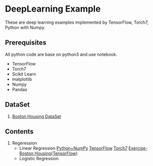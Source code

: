 # DeepLearning Example

These are deep learning examples implemented by TensorFlow, Torch7, Python with Numpy. 


## Prerequisites

All python code are base on python3 and use notebook. 

- TensorFlow
- Torch7
- Scikit Learn
- matplotlib
- Numpy
- Pandas

## DataSet

1. [Boston Housing DataSet](https://archive.ics.uci.edu/ml/datasets/Housing)

## Contents

1. Regeression
	- Linear Regression
	[Python+NumPy](https://github.com/DongjunLee/DeepLearning-Example/blob/master/1.%20Regression/Linear%20Regression/Python%2BNumpy%20-%20Linear%20Regression.ipynb)
	[TensorFlow](https://github.com/DongjunLee/DeepLearning-Example/blob/master/1.%20Regression/Linear%20Regression/TensorFlow%20-%20Linear%20Regression%20Tutorial.ipynb) 
	[Torch7](https://github.com/DongjunLee/DeepLearning-Example/blob/master/1.%20Regression/Linear%20Regression/Torch%20-%20Linear%20Regression%20Tutorial.ipynb)
	[Exercise-Boston Housing(TensorFlow)](https://github.com/DongjunLee/DeepLearning-Example/blob/master/1.%20Regression/Linear%20Regression/Boston%20Housing%20Problem-TensorFlow.ipynb)
	- Logistic Regression	

